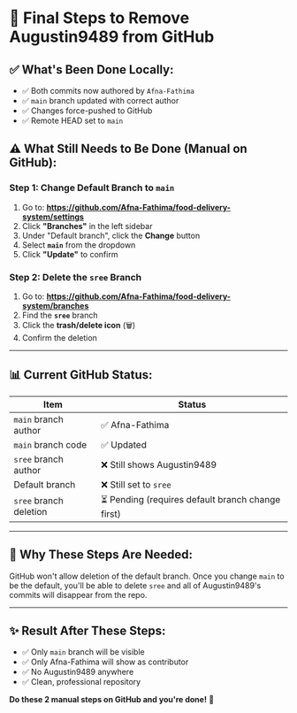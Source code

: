 # 🔧 Final Steps to Remove Augustin9489 from GitHub

## ✅ What's Been Done Locally:
- ✅ Both commits now authored by `Afna-Fathima`
- ✅ `main` branch updated with correct author
- ✅ Changes force-pushed to GitHub
- ✅ Remote HEAD set to `main`

## ⚠️ What Still Needs to Be Done (Manual on GitHub):

### Step 1: Change Default Branch to `main`
1. Go to: **https://github.com/Afna-Fathima/food-delivery-system/settings**
2. Click **"Branches"** in the left sidebar
3. Under "Default branch", click the **Change** button
4. Select **`main`** from the dropdown
5. Click **"Update"** to confirm

### Step 2: Delete the `sree` Branch
1. Go to: **https://github.com/Afna-Fathima/food-delivery-system/branches**
2. Find the **`sree`** branch
3. Click the **trash/delete icon** (🗑️)
4. Confirm the deletion

---

## 📊 Current GitHub Status:

| Item | Status |
|------|--------|
| `main` branch author | ✅ Afna-Fathima |
| `main` branch code | ✅ Updated |
| `sree` branch author | ❌ Still shows Augustin9489 |
| Default branch | ❌ Still set to `sree` |
| `sree` branch deletion | ⏳ Pending (requires default branch change first) |

---

## 🎯 Why These Steps Are Needed:

GitHub won't allow deletion of the default branch. Once you change `main` to be the default, you'll be able to delete `sree` and all of Augustin9489's commits will disappear from the repo.

---

## ✨ Result After These Steps:

- ✅ Only `main` branch will be visible
- ✅ Only Afna-Fathima will show as contributor
- ✅ No Augustin9489 anywhere
- ✅ Clean, professional repository

**Do these 2 manual steps on GitHub and you're done!** 🎉
